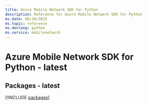 ```yaml
---
title: Azure Mobile Network SDK for Python
description: Reference for Azure Mobile Network SDK for Python
ms.date: 06/30/2025
ms.topic: reference
ms.devlang: python
ms.service: mobilenetwork
---
```

# Azure Mobile Network SDK for Python - latest
## Packages - latest
[!INCLUDE [packages](mobile-network-index.md)]